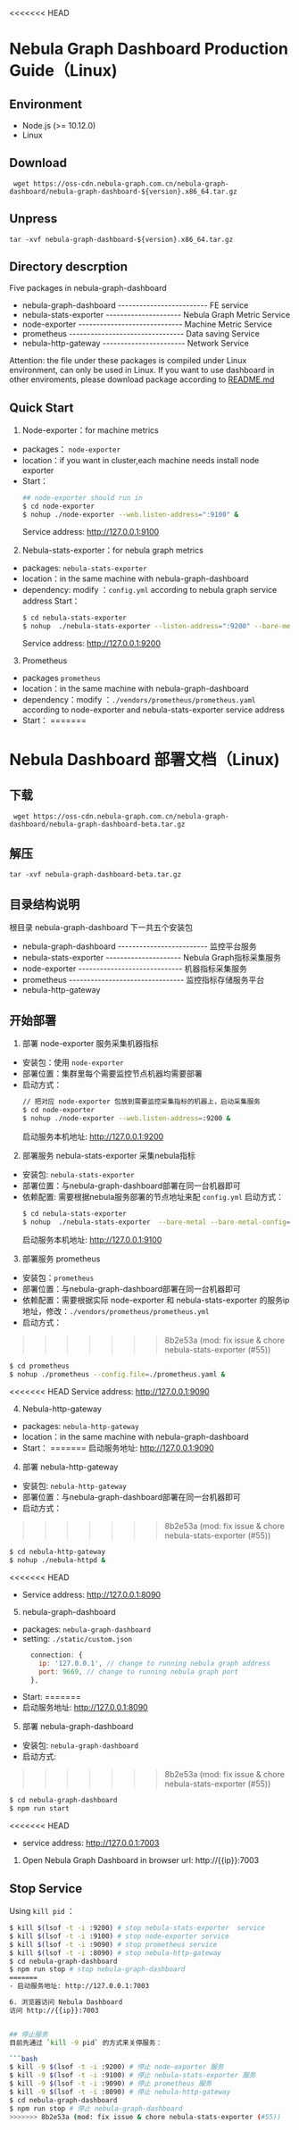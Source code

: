 <<<<<<< HEAD
# Nebula Graph Dashboard Production Guide（Linux)

## Environment
- Node.js (>= 10.12.0)
- Linux

## Download
` wget https://oss-cdn.nebula-graph.com.cn/nebula-graph-dashboard/nebula-graph-dashboard-${version}.x86_64.tar.gz`

## Unpress
`tar -xvf nebula-graph-dashboard-${version}.x86_64.tar.gz`


## Directory descrption
Five packages in nebula-graph-dashboard 
- nebula-graph-dashboard ------------------------- FE service
- nebula-stats-exporter --------------------- Nebula Graph Metric Service
- node-exporter ----------------------------- Machine Metric Service
- prometheus -------------------------------- Data saving Service
- nebula-http-gateway ----------------------- Network Service

Attention: the file under these packages is compiled under Linux environment, can only be used in Linux. If you want to use dashboard in other enviroments, please download package according to [README.md](README.md)

## Quick Start

1. Node-exporter：for machine metrics
- packages： `node-exporter`
- location：if you want in cluster,each machine needs install node exporter
- Start：
  ```bash
  ## node-exporter should run in 
  $ cd node-exporter
  $ nohup ./node-exporter --web.listen-address=":9100" &
  ```
  Service address: http://127.0.0.1:9100

2. Nebula-stats-exporter：for nebula graph metrics
- packages: `nebula-stats-exporter`
- location：in the same machine with nebula-graph-dashboard
- dependency: modify ：`config.yml` according to nebula graph service address
  Start：
  ```bash
  $ cd nebula-stats-exporter
  $ nohup  ./nebula-stats-exporter --listen-address=":9200" --bare-metal --bare-metal-config=./config.yaml &
  ```
  Service address: http://127.0.0.1:9200

3. Prometheus
- packages `prometheus`
- location：in the same machine with nebula-graph-dashboard
- dependency：modify ：`./vendors/prometheus/prometheus.yaml` according to node-exporter and nebula-stats-exporter service address
- Start：
=======
# Nebula Dashboard 部署文档（Linux)

## 下载
` wget https://oss-cdn.nebula-graph.com.cn/nebula-graph-dashboard/nebula-graph-dashboard-beta.tar.gz`

## 解压
`tar -xvf nebula-graph-dashboard-beta.tar.gz`


## 目录结构说明
根目录 nebula-graph-dashboard 下一共五个安装包
- nebula-graph-dashboard ------------------------- 监控平台服务
- nebula-stats-exporter --------------------- Nebula Graph指标采集服务
- node-exporter ----------------------------- 机器指标采集服务
- prometheus -------------------------------- 监控指标存储服务平台
- nebula-http-gateway


## 开始部署

1. 部署 node-exporter 服务采集机器指标
- 安装包：使用 `node-exporter`
- 部署位置：集群里每个需要监控节点机器均需要部署
- 启动方式：
  ```bash
  // 把对应 node-exporter 包放到需要监控采集指标的机器上，启动采集服务
  $ cd node-exporter
  $ nohup ./node-exporter --web.listen-address=:9200 &
  ```
  启动服务本机地址: http://127.0.0.1:9200

2. 部署服务 nebula-stats-exporter 采集nebula指标
- 安装包: `nebula-stats-exporter`
- 部署位置：与nebula-graph-dashboard部署在同一台机器即可
- 依赖配置: 需要根据nebula服务部署的节点地址来配 `config.yml`
  启动方式：
  ```bash
  $ cd nebula-stats-exporter
  $ nohup  ./nebula-stats-exporter  --bare-metal --bare-metal-config=./config.yaml &
  ```
  启动服务本机地址: http://127.0.0.1:9100

3. 部署服务 prometheus
- 安装包：`prometheus`
- 部署位置：与nebula-graph-dashboard部署在同一台机器即可
- 依赖配置：需要根据实际 node-exporter 和 nebula-stats-exporter 的服务ip地址，修改：`./vendors/prometheus/prometheus.yml`
- 启动方式：
>>>>>>> 8b2e53a (mod: fix issue & chore nebula-stats-exporter (#55))
  ```bash
  $ cd prometheus
  $ nohup ./prometheus --config.file=./prometheus.yaml &
  ```
<<<<<<< HEAD
  Service address: http://127.0.0.1:9090

4. Nebula-http-gateway
- packages: `nebula-http-gateway`
- location：in the same machine with nebula-graph-dashboard
- Start：
=======
  启动服务地址: http://127.0.0.1:9090

4. 部署 nebula-http-gateway
- 安装包: `nebula-http-gateway`
- 部署位置：与nebula-graph-dashboard部署在同一台机器即可
- 启动方式：
>>>>>>> 8b2e53a (mod: fix issue & chore nebula-stats-exporter (#55))
  ```bash
  $ cd nebula-http-gateway
  $ nohup ./nebula-httpd &
  ```
<<<<<<< HEAD
- Service address: http://127.0.0.1:8090

5. nebula-graph-dashboard
- packages: `nebula-graph-dashboard`
- setting: `./static/custom.json`
  ```javascript
    connection: {
      ip: '127.0.0.1', // change to running nebula graph address
      port: 9669, // change to running nebula graph port
    },
  ```
- Start:
=======
- 启动服务地址: http://127.0.0.1:8090

5. 部署 nebula-graph-dashboard
- 安装包: `nebula-graph-dashboard`
- 启动方式:
>>>>>>> 8b2e53a (mod: fix issue & chore nebula-stats-exporter (#55))
  ```bash
  $ cd nebula-graph-dashboard
  $ npm run start
  ```
<<<<<<< HEAD
- service address: http://127.0.0.1:7003

1. Open Nebula Graph Dashboard in browser
url: http://{{ip}}:7003


## Stop Service
Using `kill pid` ：

```bash
$ kill $(lsof -t -i :9200) # stop nebula-stats-exporter  service
$ kill $(lsof -t -i :9100) # stop node-exporter service
$ kill $(lsof -t -i :9090) # stop prometheus service
$ kill $(lsof -t -i :8090) # stop nebula-http-gateway
$ cd nebula-graph-dashboard
$ npm run stop # stop nebula-graph-dashboard
=======
- 启动服务地址: http://127.0.0.1:7003

6. 浏览器访问 Nebula Dashboard
访问 http://{{ip}}:7003


## 停止服务
目前先通过 `kill -9 pid` 的方式来关停服务：

```bash
$ kill -9 $(lsof -t -i :9200) # 停止 node-exporter 服务
$ kill -9 $(lsof -t -i :9100) # 停止 nebula-stats-exporter 服务
$ kill -9 $(lsof -t -i :9090) # 停止 prometheus 服务
$ kill -9 $(lsof -t -i :8090) # 停止 nebula-http-gateway
$ cd nebula-graph-dashboard
$ npm run stop # 停止 nebula-graph-dashboard
>>>>>>> 8b2e53a (mod: fix issue & chore nebula-stats-exporter (#55))
```


